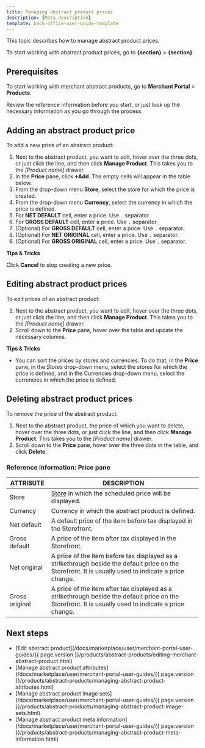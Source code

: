 ```yaml
---
title: Managing abstract product prices
description: {Meta description}
template: back-office-user-guide-template
---
```



This topic describes how to manage abstract product prices.

To start working with abstract product prices, go to **{section}** > **{section}**.

## Prerequisites

To start working with merchant abstract products, go to **Merchant Portal** > **Products**.

Review the reference information before you start, or just look up the necessary information as you go through the process.

## Adding an abstract product price

To add a new price of an abstract product:

1. Next to the abstract product, you want to edit, hover over the three dots, or just click the line, and then click **Manage Product**. This takes you to the *[Product name]* drawer.
2. In the **Price** pane, click **+Add**. The empty cells will appear in the table below.
3. From the drop-down menu **Store**, select the store for which the price is created.
4. From the drop-down menu **Currency**, select the currency in which the price is defined.
5. For **NET DEFAULT** cell, enter a price. Use `.` separator.
6. For **GROSS DEFAULT** cell, enter a price. Use `.` separator.
7. (Optional) For **GROSS DEFAULT** cell, enter a price. Use `.` separator.
8. (Optional) For **NET ORIGINAL** cell, enter a price. Use `.` separator.
9. (Optional) For **GROSS ORIGINAL** cell, enter a price. Use `.` separator.

**Tips & Tricks**

Click **Cancel** to stop creating a new price.

## Editing abstract product prices

To edit prices of an abstract product:

1. Next to the abstract product, you want to edit, hover over the three dots, or just click the line, and then click **Manage Product**. This takes you to the *[Product name]* drawer.
2. Scroll down to the **Price** pane, hover over the table and update the necessary columns.

**Tips & Tricks**

- You can sort the prices by stores and currencies. To do that, in the **Price** pane, in the *Stores* drop-down menu, select the stores for which the price is defined, and in the Currencies drop-down menu, select the currencies in which the price is defined.


## Deleting abstract product prices

To remove the price of the abstract product:

1. Next to the abstract product, the price of which you want to delete, hover over the three dots, or just click the line, and then click **Manage Product**. This takes you to the *[Product name]* drawer.
2. Scroll down to the **Price** pane, hover over the three dots in the table, and click **Delete**. 


### Reference information: Price pane

|ATTRIBUTE  | DESCRIPTION   |
| ------------- | --------------------- |
| Store          | [Store](https://documentation.spryker.com/docs/multiple-stores) in which the scheduled price will be displayed. |
| Currency       | Currency in which the abstract product is defined.           |
| Net default    | A default price of the item before tax displayed in the Storefront. |
| Gross default  | A price of the item after tax displayed in the Storefront.   |
| Net original   | A price of the item before tax displayed as a strikethrough beside the default price on the Storefront. It is usually used to indicate a price change. |
| Gross original | A price of the item after tax displayed as a strikethrough beside the default price on the Storefront. It is usually used to indicate a price change. |

## Next steps

- [Edit abstract product](/docs/marketplace/user/merchant-portal-user-guides/{{ page.version }}/products/abstract-products/editing-merchant-abstract-product.html)
- [Manage abstract product attributes](/docs/marketplace/user/merchant-portal-user-guides/{{ page.version }}/products/abstract-products/managing-abstract-product-attributes.html)
- [Manage abstract product image sets](/docs/marketplace/user/merchant-portal-user-guides/{{ page.version }}/products/abstract-products/managing-abstract-product-image-sets.html)
- [Manage abstract product meta information](/docs/marketplace/user/merchant-portal-user-guides/{{ page.version }}/products/abstract-products/managing-abstract-product-meta-information.html)
